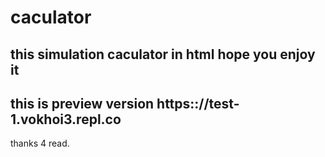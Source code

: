 # caculator
this simulation caculator in html hope you enjoy it
---
this is preview version https:://test-1.vokhoi3.repl.co
---
thanks 4 read.
